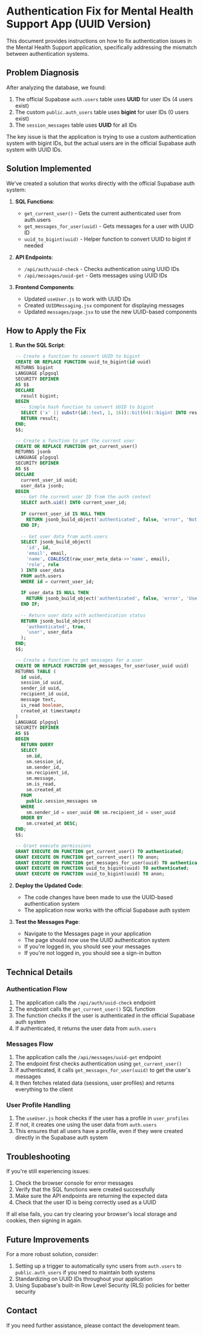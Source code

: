 # Authentication Fix for Mental Health Support App (UUID Version)

This document provides instructions on how to fix authentication issues in the Mental Health Support application, specifically addressing the mismatch between authentication systems.

## Problem Diagnosis

After analyzing the database, we found:

1. The official Supabase `auth.users` table uses **UUID** for user IDs (4 users exist)
2. The custom `public.auth_users` table uses **bigint** for user IDs (0 users exist)
3. The `session_messages` table uses **UUID** for all IDs

The key issue is that the application is trying to use a custom authentication system with bigint IDs, but the actual users are in the official Supabase auth system with UUID IDs.

## Solution Implemented

We've created a solution that works directly with the official Supabase auth system:

1. **SQL Functions**:
   - `get_current_user()` - Gets the current authenticated user from auth.users
   - `get_messages_for_user(uuid)` - Gets messages for a user with UUID ID
   - `uuid_to_bigint(uuid)` - Helper function to convert UUID to bigint if needed

2. **API Endpoints**:
   - `/api/auth/uuid-check` - Checks authentication using UUID IDs
   - `/api/messages/uuid-get` - Gets messages using UUID IDs

3. **Frontend Components**:
   - Updated `useUser.js` to work with UUID IDs
   - Created `UUIDMessaging.jsx` component for displaying messages
   - Updated `messages/page.jsx` to use the new UUID-based components

## How to Apply the Fix

1. **Run the SQL Script**:
   ```sql
   -- Create a function to convert UUID to bigint
   CREATE OR REPLACE FUNCTION uuid_to_bigint(id uuid)
   RETURNS bigint
   LANGUAGE plpgsql
   SECURITY DEFINER
   AS $$
   DECLARE
     result bigint;
   BEGIN
     -- Simple hash function to convert UUID to bigint
     SELECT ('x' || substr(id::text, 1, 16))::bit(64)::bigint INTO result;
     RETURN result;
   END;
   $$;

   -- Create a function to get the current user
   CREATE OR REPLACE FUNCTION get_current_user()
   RETURNS jsonb
   LANGUAGE plpgsql
   SECURITY DEFINER
   AS $$
   DECLARE
     current_user_id uuid;
     user_data jsonb;
   BEGIN
     -- Get the current user ID from the auth context
     SELECT auth.uid() INTO current_user_id;
     
     IF current_user_id IS NULL THEN
       RETURN jsonb_build_object('authenticated', false, 'error', 'Not authenticated');
     END IF;
     
     -- Get user data from auth.users
     SELECT jsonb_build_object(
       'id', id,
       'email', email,
       'name', COALESCE(raw_user_meta_data->>'name', email),
       'role', role
     ) INTO user_data
     FROM auth.users
     WHERE id = current_user_id;
     
     IF user_data IS NULL THEN
       RETURN jsonb_build_object('authenticated', false, 'error', 'User not found');
     END IF;
     
     -- Return user data with authentication status
     RETURN jsonb_build_object(
       'authenticated', true,
       'user', user_data
     );
   END;
   $$;

   -- Create a function to get messages for a user
   CREATE OR REPLACE FUNCTION get_messages_for_user(user_uuid uuid)
   RETURNS TABLE (
     id uuid,
     session_id uuid,
     sender_id uuid,
     recipient_id uuid,
     message text,
     is_read boolean,
     created_at timestamptz
   )
   LANGUAGE plpgsql
   SECURITY DEFINER
   AS $$
   BEGIN
     RETURN QUERY
     SELECT 
       sm.id,
       sm.session_id,
       sm.sender_id,
       sm.recipient_id,
       sm.message,
       sm.is_read,
       sm.created_at
     FROM 
       public.session_messages sm
     WHERE 
       sm.sender_id = user_uuid OR sm.recipient_id = user_uuid
     ORDER BY 
       sm.created_at DESC;
   END;
   $$;

   -- Grant execute permissions
   GRANT EXECUTE ON FUNCTION get_current_user() TO authenticated;
   GRANT EXECUTE ON FUNCTION get_current_user() TO anon;
   GRANT EXECUTE ON FUNCTION get_messages_for_user(uuid) TO authenticated;
   GRANT EXECUTE ON FUNCTION uuid_to_bigint(uuid) TO authenticated;
   GRANT EXECUTE ON FUNCTION uuid_to_bigint(uuid) TO anon;
   ```

2. **Deploy the Updated Code**:
   - The code changes have been made to use the UUID-based authentication system
   - The application now works with the official Supabase auth system

3. **Test the Messages Page**:
   - Navigate to the Messages page in your application
   - The page should now use the UUID authentication system
   - If you're logged in, you should see your messages
   - If you're not logged in, you should see a sign-in button

## Technical Details

### Authentication Flow

1. The application calls the `/api/auth/uuid-check` endpoint
2. The endpoint calls the `get_current_user()` SQL function
3. The function checks if the user is authenticated in the official Supabase auth system
4. If authenticated, it returns the user data from `auth.users`

### Messages Flow

1. The application calls the `/api/messages/uuid-get` endpoint
2. The endpoint first checks authentication using `get_current_user()`
3. If authenticated, it calls `get_messages_for_user(uuid)` to get the user's messages
4. It then fetches related data (sessions, user profiles) and returns everything to the client

### User Profile Handling

1. The `useUser.js` hook checks if the user has a profile in `user_profiles`
2. If not, it creates one using the user data from `auth.users`
3. This ensures that all users have a profile, even if they were created directly in the Supabase auth system

## Troubleshooting

If you're still experiencing issues:

1. Check the browser console for error messages
2. Verify that the SQL functions were created successfully
3. Make sure the API endpoints are returning the expected data
4. Check that the user ID is being correctly used as a UUID

If all else fails, you can try clearing your browser's local storage and cookies, then signing in again.

## Future Improvements

For a more robust solution, consider:

1. Setting up a trigger to automatically sync users from `auth.users` to `public.auth_users` if you need to maintain both systems
2. Standardizing on UUID IDs throughout your application
3. Using Supabase's built-in Row Level Security (RLS) policies for better security

## Contact

If you need further assistance, please contact the development team.
